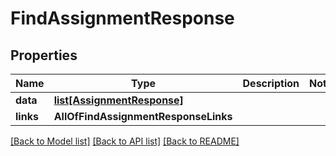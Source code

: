 # FindAssignmentResponse

## Properties
Name | Type | Description | Notes
------------ | ------------- | ------------- | -------------
**data** | [**list[AssignmentResponse]**](AssignmentResponse.md) |  | 
**links** | **AllOfFindAssignmentResponseLinks** |  | 

[[Back to Model list]](../README.md#documentation-for-models) [[Back to API list]](../README.md#documentation-for-api-endpoints) [[Back to README]](../README.md)

